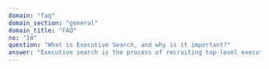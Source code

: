 ```yaml
---
domain: "faq"
domain_section: "general"
domain_title: "FAQ"
no: "18"
question: "What is Executive Search, and why is it important?"
answer: "Executive search is the process of recruiting top-level executives and senior management roles for organizations. It is important because such roles have a significant impact on the company's success, and it requires finding the right candidate with the appropriate experience, skills, and cultural fit."
---
```

